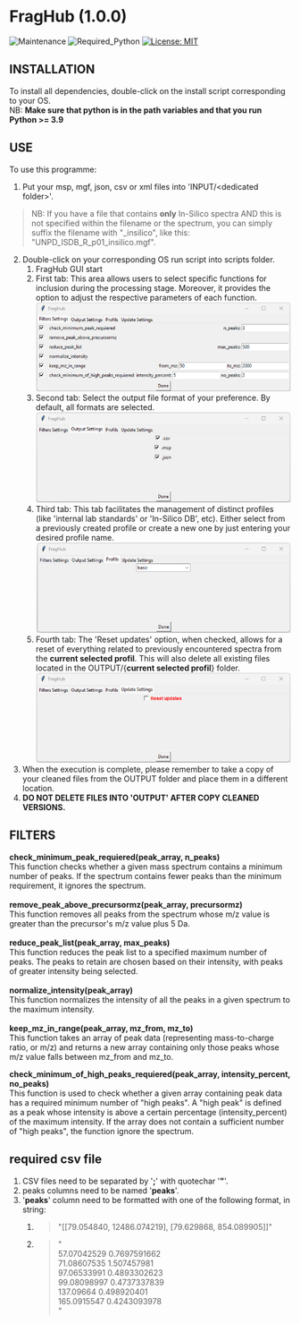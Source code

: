 # FragHub  (1.0.0)
![Maintenance](https://img.shields.io/badge/Maintained%3F-yes-green.svg)
![Required_Python](https://img.shields.io/badge/Python-3.9%20%7C%203.10%20%7C%203.11%20%7C%203.12-blue)
[![License: MIT](https://img.shields.io/badge/License-MIT-yellow.svg)](https://opensource.org/licenses/MIT)

## INSTALLATION

To install all dependencies, double-click on the install script corresponding to your OS.<br>
NB: **Make sure that python is in the path variables and that you run Python >= 3.9**<br>

## USE

To use this programme:

1) Put your msp, mgf, json, csv or xml files into 'INPUT/\<dedicated folder\>'.<br>
>NB: If you have a file that contains **only** In-Silico spectra AND this is not specified within the filename or the spectrum, you can simply suffix the filename with "_insilico", like this: "UNPD_ISDB_R_p01_insilico.mgf".<br>
2) Double-click on your corresponding OS run script into scripts folder.<br>
   1) FragHub GUI start<br>
   2) First tab: This area allows users to select specific functions for inclusion during the processing stage. Moreover, it provides the option to adjust the respective parameters of each function.<br>![img.png](img.png)
   3) Second tab: Select the output file format of your preference. By default, all formats are selected.<br>![img_1.png](img_1.png)
   4) Third tab: This tab facilitates the management of distinct profiles (like 'internal lab standards' or 'In-Silico DB', etc). Either select from a previously created profile or create a new one by just entering your desired profile name.<br>![img_2.png](img_2.png)
   4) Fourth tab: The 'Reset updates' option, when checked, allows for a reset of everything related to previously encountered spectra from the **current selected profil**. This will also delete all existing files located in the OUTPUT/{**current selected profil**} folder.<br>![img_3.png](img_3.png)
3) When the execution is complete, please remember to take a copy of your cleaned files from the OUTPUT folder and place them in a different location.
4) **DO NOT DELETE FILES INTO 'OUTPUT' AFTER COPY CLEANED VERSIONS.**

## FILTERS

**check_minimum_peak_requiered(peak_array, n_peaks)**<br>
This function checks whether a given mass spectrum contains a minimum number of peaks. If the spectrum contains fewer peaks than the minimum requirement, it ignores the spectrum.<br>
<br>
**remove_peak_above_precursormz(peak_array, precursormz)**<br>
This function removes all peaks from the spectrum whose m/z value is greater than the precursor's m/z value plus 5 Da.<br>
<br>
**reduce_peak_list(peak_array, max_peaks)**<br>
This function reduces the peak list to a specified maximum number of peaks. The peaks to retain are chosen based on their intensity, with peaks of greater intensity being selected.<br>
<br>
**normalize_intensity(peak_array)**<br>
This function normalizes the intensity of all the peaks in a given spectrum to the maximum intensity.<br>
<br>
**keep_mz_in_range(peak_array, mz_from, mz_to)**<br>
This function takes an array of peak data (representing mass-to-charge ratio, or m/z) and returns a new array containing only those peaks whose m/z value falls between mz_from and mz_to.<br>

**check_minimum_of_high_peaks_requiered(peak_array, intensity_percent, no_peaks)**<br>
This function is used to check whether a given array containing peak data has a required minimum number of "high peaks". A "high peak" is defined as a peak whose intensity is above a certain percentage (intensity_percent) of the maximum intensity. If the array does not contain a sufficient number of "high peaks", the function ignore the spectrum.<br>

## required csv file
1) CSV files need to be separated by '**;**' with quotechar '**"**'.<br>
2) peaks columns need to be named '**peaks**'.<br>
3) '**peaks**' column need to be formatted with one of the following format, in string:
   1) >"[[79.054840, 12486.074219], [79.629868, 854.089905]]"
   2) > "<br>
   57.07042529 0.7697591662<br>
   71.08607535 1.507457981<br>
   97.06533991 0.4893302623<br>
   99.08098997 0.4737337839<br>
   137.09664 0.498920401<br>
   165.0915547 0.4243093978<br>
   "<br>
    
